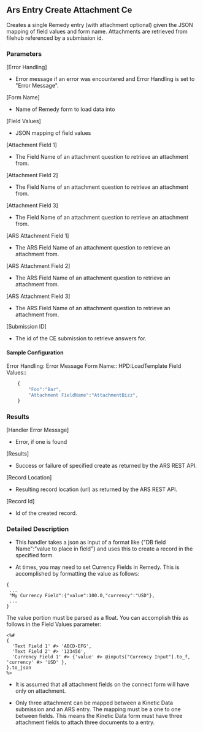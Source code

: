 ## Ars Entry Create Attachment Ce
Creates a single Remedy entry (with attachment optional) given the JSON mapping of field values and form name.  Attachments are retrieved from filehub referenced by a submission id.  

### Parameters
[Error Handling]
  * Error message if an error was encountered and Error Handling is set to "Error Message". 

[Form Name]
  * Name of Remedy form to load data into

[Field Values]
  * JSON mapping of field values

[Attachment Field 1]
  * The Field Name of an attachment question to retrieve an attachment from.

[Attachment Field 2]
  * The Field Name of an attachment question to retrieve an attachment from.

[Attachment Field 3]
  * The Field Name of an attachment question to retrieve an attachment from.

[ARS Attachment Field 1]
  * The ARS Field Name of an attachment question to retrieve an attachment from.

[ARS Attachment Field 2]
  * The ARS Field Name of an attachment question to retrieve an attachment from.

[ARS Attachment Field 3]
  * The ARS Field Name of an attachment question to retrieve an attachment from.

[Submission ID]
  * The id of the CE submission to retrieve answers for.
#### Sample Configuration
Error Handling: Error Message
Form Name:: HPD:LoadTemplate
Field Values::
```javascript
    {
        "Foo":"Bar",
        "Attachment FieldName":"AttachmentBizz",
    }
```

### Results
[Handler Error Message]
  * Error, if one is found
  
[Results]
  * Success or failure of specified create as returned by the ARS REST API.
  
[Record Location]
  * Resulting record location (url) as returned by the ARS REST API.
  
[Record Id]
  * Id of the created record.
  

### Detailed Description
* This handler takes a json as input of a format like
{"DB field Name":"value to place in field"}
and uses this to create a record in the specified form.

* At times, you may need to set Currency Fields in Remedy. This is accomplished
by formatting the value as follows:
```
{
 ...
 "My Currency Field":{"value":100.0,"currency":"USD"},
 ...
}
```
The value portion must be parsed as a float. You can accomplish this as follows
in the Field Values parameter:
```
<%#
{
  'Text Field 1' #> 'ABCD-EFG',
  'Text Field 2' #> '123456',
  'Currency Field 1' #> {'value' #> @inputs["Currency Input"].to_f, 'currency' #> 'USD' },
}.to_json
%>
```
* It is assumed that all attachment fields on the connect form will have only on attachment.

* Only three attachment can be mapped between a Kinetic Data submission and an ARS entry.  The mapping must be a one to one between fields.  This means the Kinetic Data form must have three attachment fields to attach three documents to a entry.
